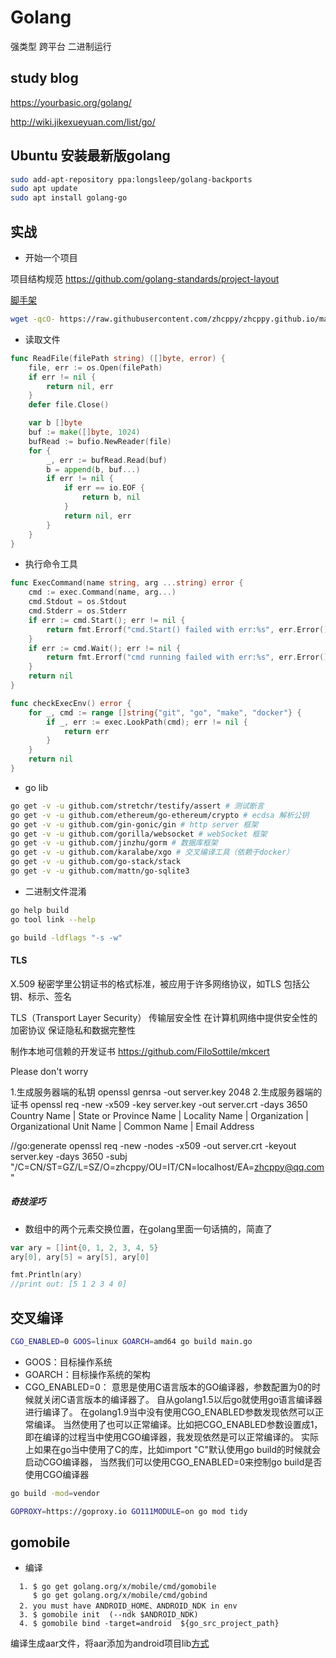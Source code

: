 # Golang

强类型 跨平台 二进制运行

## study blog

https://yourbasic.org/golang/

http://wiki.jikexueyuan.com/list/go/

## Ubuntu 安装最新版golang
```bash
sudo add-apt-repository ppa:longsleep/golang-backports
sudo apt update
sudo apt install golang-go
```

## 实战

* 开始一个项目

项目结构规范 https://github.com/golang-standards/project-layout

[脚手架](/guides/go_scaffold.sh ':ignore')

```bash
wget -qcO- https://raw.githubusercontent.com/zhcppy/zhcppy.github.io/master/guides/go_scaffold.sh | bash
```

* 读取文件

```go
func ReadFile(filePath string) ([]byte, error) {
    file, err := os.Open(filePath)
    if err != nil {
        return nil, err
    }
    defer file.Close()

    var b []byte
    buf := make([]byte, 1024)
    bufRead := bufio.NewReader(file)
    for {
        _, err := bufRead.Read(buf)
        b = append(b, buf...)
        if err != nil {
            if err == io.EOF {
                return b, nil
            }
            return nil, err
        }
    }
}
```

* 执行命令工具

```go
func ExecCommand(name string, arg ...string) error {
	cmd := exec.Command(name, arg...)
	cmd.Stdout = os.Stdout
	cmd.Stderr = os.Stderr
	if err := cmd.Start(); err != nil {
		return fmt.Errorf("cmd.Start() failed with err:%s", err.Error())
	}
	if err := cmd.Wait(); err != nil {
		return fmt.Errorf("cmd running failed with err:%s", err.Error())
	}
	return nil
}

func checkExecEnv() error {
	for _, cmd := range []string{"git", "go", "make", "docker"} {
		if _, err := exec.LookPath(cmd); err != nil {
			return err
		}
	}
	return nil
}
```

* go lib

```bash
go get -v -u github.com/stretchr/testify/assert # 测试断言
go get -v -u github.com/ethereum/go-ethereum/crypto # ecdsa 解析公钥
go get -v -u github.com/gin-gonic/gin # http server 框架
go get -v -u github.com/gorilla/websocket # webSocket 框架
go get -v -u github.com/jinzhu/gorm # 数据库框架
go get -v -u github.com/karalabe/xgo # 交叉编译工具（依赖于docker）
go get -v -u github.com/go-stack/stack
go get -v -u github.com/mattn/go-sqlite3
```

* 二进制文件混淆

```bash
go help build
go tool link --help

go build -ldflags "-s -w"
```

#### TLS

X.509 秘密学里公钥证书的格式标准，被应用于许多网络协议，如TLS
包括公钥、标示、签名

TLS（Transport Layer Security） 传输层安全性 在计算机网络中提供安全性的加密协议 保证隐私和数据完整性

制作本地可信赖的开发证书 https://github.com/FiloSottile/mkcert

Please don't worry

1.生成服务器端的私钥  openssl genrsa -out server.key 2048
2.生成服务器端的证书  openssl req -new -x509 -key server.key -out server.crt -days 3650
Country Name | State or Province Name | Locality Name | Organization | Organizational Unit Name | Common Name | Email Address

//go:generate openssl req -new -nodes -x509 -out server.crt -keyout server.key -days 3650 -subj "/C=CN/ST=GZ/L=SZ/O=zhcppy/OU=IT/CN=localhost/EA=zhcppy@qq.com"

##### 奇技淫巧

* 数组中的两个元素交换位置，在golang里面一句话搞的，简直了

```go
var ary = []int{0, 1, 2, 3, 4, 5}
ary[0], ary[5] = ary[5], ary[0]

fmt.Println(ary) 
//print out: [5 1 2 3 4 0]
```

## 交叉编译

```bash
CGO_ENABLED=0 GOOS=linux GOARCH=amd64 go build main.go
```

* GOOS：目标操作系统
* GOARCH：目标操作系统的架构
* CGO_ENABLED=0：
意思是使用C语言版本的GO编译器，参数配置为0的时候就关闭C语言版本的编译器了。
自从golang1.5以后go就使用go语言编译器进行编译了。
在golang1.9当中没有使用CGO_ENABLED参数发现依然可以正常编译。
当然使用了也可以正常编译。比如把CGO_ENABLED参数设置成1，即在编译的过程当中使用CGO编译器，我发现依然是可以正常编译的。
实际上如果在go当中使用了C的库，比如import "C"默认使用go build的时候就会启动CGO编译器，
当然我们可以使用CGO_ENABLED=0来控制go build是否使用CGO编译器

```bash
go build -mod=vendor

GOPROXY=https://goproxy.io GO111MODULE=on go mod tidy
```

## gomobile

* 编译

```
  1. $ go get golang.org/x/mobile/cmd/gomobile
     $ go get golang.org/x/mobile/cmd/gobind
  2. you must have ANDROID_HOME、ANDROID_NDK in env
  3. $ gomobile init  (--ndk $ANDROID_NDK)
  4. $ gomobile bind -target=android  ${go_src_project_path}
```


编译生成aar文件，将aar添加为android项目lib[方式](https://developer.android.com/studio/projects/android-library)
